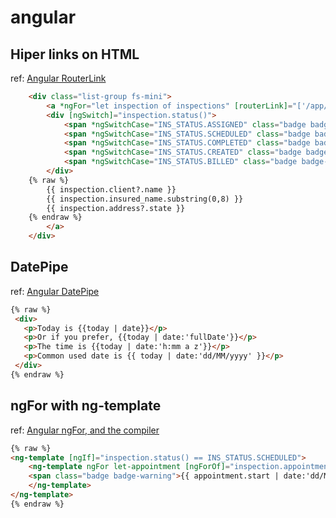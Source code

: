 # angular

## Hiper links on HTML

ref: [Angular RouterLink](https://angular.io/api/router/RouterLink)

```html
    <div class="list-group fs-mini">
        <a *ngFor="let inspection of inspections" [routerLink]="['/app/inspection/summary/', inspection.uid]" class="list-group-item text-ellipsis">
        <div [ngSwitch]="inspection.status()">
            <span *ngSwitchCase="INS_STATUS.ASSIGNED" class="badge badge-pill badge-danger float-right">Asignado</span>
            <span *ngSwitchCase="INS_STATUS.SCHEDULED" class="badge badge-pill badge-warning float-right">Con cita</span>
            <span *ngSwitchCase="INS_STATUS.COMPLETED" class="badge badge-pill badge-primary float-right">Completo</span>
            <span *ngSwitchCase="INS_STATUS.CREATED" class="badge badge-pill badge-warning float-right">Nueva</span>
            <span *ngSwitchCase="INS_STATUS.BILLED" class="badge badge-pill badge-success float-right">Nueva</span>
        </div>
    {% raw %}
        {{ inspection.client?.name }}
        {{ inspection.insured_name.substring(0,8) }}
        {{ inspection.address?.state }}
    {% endraw %}
        </a>
    </div>
```

## DatePipe

ref: [Angular DatePipe](https://angular.io/api/common/DatePipe)

```html
{% raw %}
 <div>
   <p>Today is {{today | date}}</p>
   <p>Or if you prefer, {{today | date:'fullDate'}}</p>
   <p>The time is {{today | date:'h:mm a z'}}</p>
   <p>Common used date is {{ today | date:'dd/MM/yyyy' }}</p>
 </div>
{% endraw %}
```


## ngFor with ng-template

ref: [Angular ngFor, <ng-tempalte> and the compiler](https://toddmotto.com/angular-ngfor-template-element)

```html
{% raw %}
<ng-template [ngIf]="inspection.status() == INS_STATUS.SCHEDULED">
    <ng-template ngFor let-appointment [ngForOf]="inspection.appointments">
    <span class="badge badge-warning">{{ appointment.start | date:'dd/MM/yyyy' }}</span>&nbsp;
    </ng-template>
</ng-template>
{% endraw %}
```

